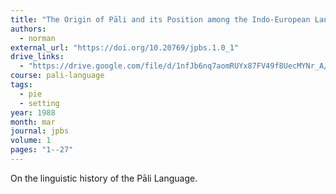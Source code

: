 ```yaml
---
title: "The Origin of Pāli and its Position among the Indo-European Languages"
authors:
  - norman
external_url: "https://doi.org/10.20769/jpbs.1.0_1"
drive_links:
  - "https://drive.google.com/file/d/1nfJb6nq7aomRUYx87FV49f8UecMYNr_A/view?usp=drivesdk"
course: pali-language
tags:
  - pie
  - setting
year: 1988
month: mar
journal: jpbs
volume: 1
pages: "1--27"
---
```


On the linguistic history of the Pāli Language.
